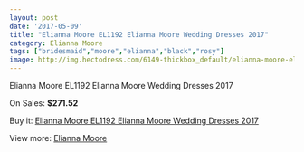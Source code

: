 ```yaml
---
layout: post
date: '2017-05-09'
title: "Elianna Moore EL1192 Elianna Moore Wedding Dresses 2017"
category: Elianna Moore
tags: ["bridesmaid","moore","elianna","black","rosy"]
image: http://img.hectodress.com/6149-thickbox_default/elianna-moore-el1192-elianna-moore-wedding-dresses-2013.jpg
---
```

Elianna Moore EL1192 Elianna Moore Wedding Dresses 2017

On Sales: **$271.52**
<a href="https://www.hectodress.com/elianna-moore/2993-elianna-moore-el1192-elianna-moore-wedding-dresses-2013.html"><amp-img layout="responsive" width="600" height="600" src="//img.hectodress.com/6149-thickbox_default/elianna-moore-el1192-elianna-moore-wedding-dresses-2013.jpg" alt="Elianna Moore EL1192 Elianna Moore Wedding Dresses 2017 0" /></a>
<a href="https://www.hectodress.com/elianna-moore/2993-elianna-moore-el1192-elianna-moore-wedding-dresses-2013.html"><amp-img layout="responsive" width="600" height="600" src="//img.hectodress.com/6151-thickbox_default/elianna-moore-el1192-elianna-moore-wedding-dresses-2013.jpg" alt="Elianna Moore EL1192 Elianna Moore Wedding Dresses 2017 1" /></a>
<a href="https://www.hectodress.com/elianna-moore/2993-elianna-moore-el1192-elianna-moore-wedding-dresses-2013.html"><amp-img layout="responsive" width="600" height="600" src="//img.hectodress.com/6150-thickbox_default/elianna-moore-el1192-elianna-moore-wedding-dresses-2013.jpg" alt="Elianna Moore EL1192 Elianna Moore Wedding Dresses 2017 2" /></a>

Buy it: [Elianna Moore EL1192 Elianna Moore Wedding Dresses 2017](https://www.hectodress.com/elianna-moore/2993-elianna-moore-el1192-elianna-moore-wedding-dresses-2013.html "Elianna Moore EL1192 Elianna Moore Wedding Dresses 2017")

View more: [Elianna Moore](https://www.hectodress.com/52-elianna-moore "Elianna Moore")